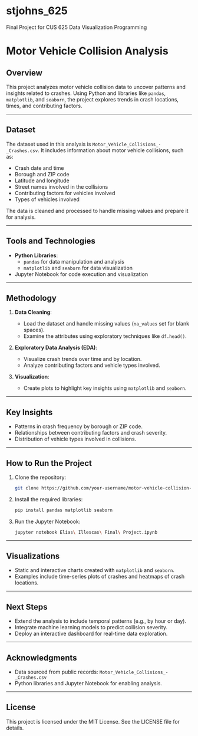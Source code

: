 # stjohns_625
Final Project for CUS 625 Data Visualization Programming
# Motor Vehicle Collision Analysis

## Overview

This project analyzes motor vehicle collision data to uncover patterns and insights related to crashes. Using Python and libraries like `pandas`, `matplotlib`, and `seaborn`, the project explores trends in crash locations, times, and contributing factors.

---

## Dataset

The dataset used in this analysis is `Motor_Vehicle_Collisions_-_Crashes.csv`. It includes information about motor vehicle collisions, such as:

- Crash date and time
- Borough and ZIP code
- Latitude and longitude
- Street names involved in the collisions
- Contributing factors for vehicles involved
- Types of vehicles involved

The data is cleaned and processed to handle missing values and prepare it for analysis.

---

## Tools and Technologies

- **Python Libraries**:
  - `pandas` for data manipulation and analysis
  - `matplotlib` and `seaborn` for data visualization
- Jupyter Notebook for code execution and visualization

---

## Methodology

1. **Data Cleaning**:
   - Load the dataset and handle missing values (`na_values` set for blank spaces).
   - Examine the attributes using exploratory techniques like `df.head()`.

2. **Exploratory Data Analysis (EDA)**:
   - Visualize crash trends over time and by location.
   - Analyze contributing factors and vehicle types involved.

3. **Visualization**:
   - Create plots to highlight key insights using `matplotlib` and `seaborn`.

---

## Key Insights

- Patterns in crash frequency by borough or ZIP code.
- Relationships between contributing factors and crash severity.
- Distribution of vehicle types involved in collisions.

---

## How to Run the Project

1. Clone the repository:
   ```bash
   git clone https://github.com/your-username/motor-vehicle-collision-analysis.git
   ```

2. Install the required libraries:
   ```bash
   pip install pandas matplotlib seaborn
   ```

3. Run the Jupyter Notebook:
   ```bash
   jupyter notebook Elias\ Illescas\ Final\ Project.ipynb
   ```

---

## Visualizations

- Static and interactive charts created with `matplotlib` and `seaborn`.
- Examples include time-series plots of crashes and heatmaps of crash locations.

---

## Next Steps

- Extend the analysis to include temporal patterns (e.g., by hour or day).
- Integrate machine learning models to predict collision severity.
- Deploy an interactive dashboard for real-time data exploration.

---

## Acknowledgments

- Data sourced from public records: `Motor_Vehicle_Collisions_-_Crashes.csv`
- Python libraries and Jupyter Notebook for enabling analysis.

---

## License

This project is licensed under the MIT License. See the LICENSE file for details.


